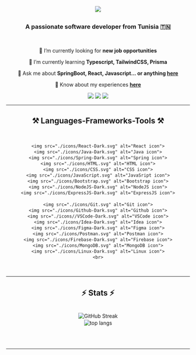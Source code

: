 <h1 align="center">
    <img src="https://readme-typing-svg.herokuapp.com/?font=Righteous&size=35&center=true&vCenter=true&width=500&height=70&duration=4000&lines=Hi+There!+👋;+I'm+Oussama+Njahi!;" />
</h1>

<h3 align="center">A passionate software developer from Tunisia 🇹🇳</h3>

<br/>

<div align="center">
 
 🔭 I’m currently looking for **new job opportunities**
 
 🌱 I’m currently learning **Typescript, TailwindCSS, Prisma**

💬 Ask me about **SpringBoot, React, Javascript... or anything [here](https://njahi-oussama.vercel.app)**

📄 Know about my experiences **[here](https://njahi-oussama.vercel.app/Resume.pdf)**


 </div>
 
<div align="center"> 
  <a href="mailto:njahioussama75@gmail.com"><img src="https://img.shields.io/badge/Gmail-333333?style=for-the-badge&logo=gmail&logoColor=red"/></a>
  <a href="https://www.linkedin.com/in/oussama-njahi/" target="_blank"><img src="https://img.shields.io/badge/LinkedIn-0077B5?style=for-the-badge&logo=linkedin&logoColor=white" target="_blank"/></a>
  <a href="https://njahi-oussama.vercel.app" target="_blank"><img src="https://img.shields.io/badge/Portfolio-FF5722?style=for-the-badge&logo=todoist&logoColor=white" target="_blank" /></a>
</div>

 <hr/>
 
<h2 align="center">⚒️ Languages-Frameworks-Tools ⚒️</h2>
<br/>
<div align="center">
    
    <img src="./icons/React-Dark.svg" alt="React icon">
    <img src="./icons/Java-Dark.svg" alt="Java icon">
    <img src="./icons/Spring-Dark.svg" alt="Spring icon">
    <img src="./icons/HTML.svg" alt="HTML icon">
    <img src="./icons/CSS.svg" alt="CSS icon">
    <img src="./icons/JavaScript.svg" alt="JavaSript icon">
    <img src="./icons/Bootstrap.svg" alt="Bootstrap icon">
    <img src="./icons/NodeJS-Dark.svg" alt="NodeJS icon">
    <img src="./icons/ExpressJS-Dark.svg" alt="ExpressJS icon">

    <img src="./icons/Git.svg" alt="Git icon">
    <img src="./icons/Github-Dark.svg" alt="Github icon">
    <img src="./icons//VSCode-Dark.svg" alt="VSCode icon">
    <img src="./icons/Idea-Dark.svg" alt="Idea icon">
    <img src="./icons/Figma-Dark.svg" alt="Figma icon">
    <img src="./icons/Postman.svg" alt="Postman icon">
    <img src="./icons/Firebase-Dark.svg" alt="Firebase icon">
    <img src="./icons/MongoDB.svg" alt="MongoDB icon">
    <img src="./icons/Linux-Dark.svg" alt="Linux icon">
    <br>
</div>


<br/>
<hr/>

<h2 align="center">⚡ Stats ⚡</h2>
<br>
<div align=center>
  <img width=390 src="https://github-readme-streak-stats-mocha-eight.vercel.app?user=Njahi98&theme=react" alt="GitHub Streak" />
  <br/>
  <img width=325 align="center" src="https://github-readme-stats.vercel.app/api/top-langs/?username=Njahi98&langs_count=8&layout=compact&theme=react&border_radius=10&size_weight=0.5&count_weight=0.5&exclude_repo=github-readme-stats" alt="top langs" />
</div>

<br/><br/>

<hr/>

